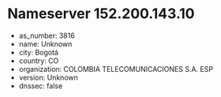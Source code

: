 # Nameserver 152.200.143.10

* as_number: 3816
* name: Unknown
* city: Bogotá
* country: CO
* organization: COLOMBIA TELECOMUNICACIONES S.A. ESP
* version: Unknown
* dnssec: false
